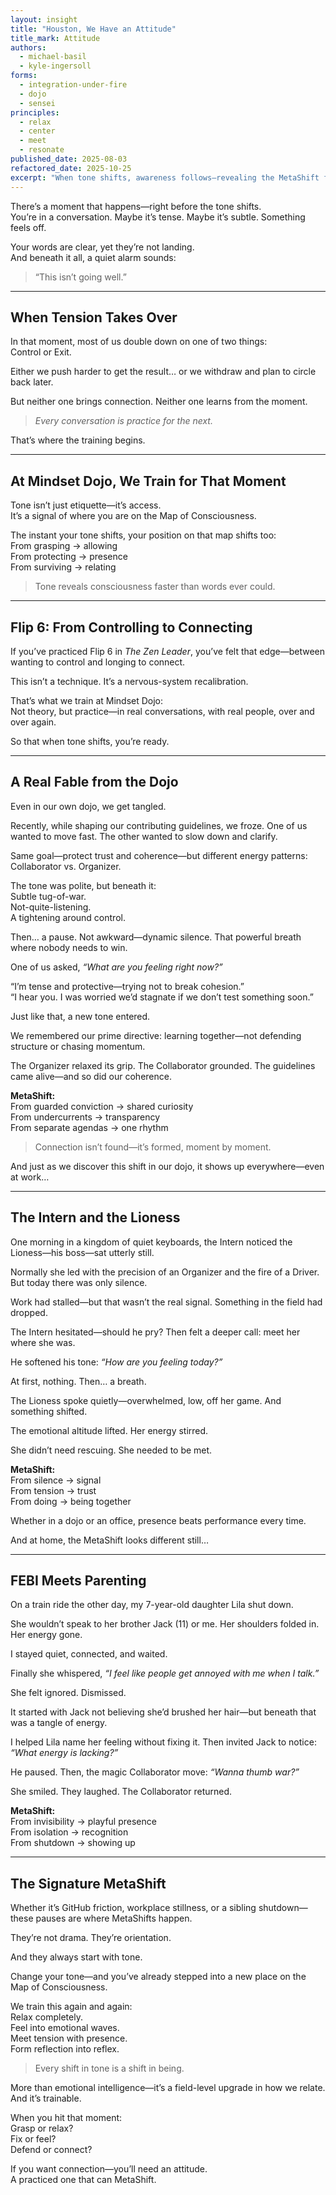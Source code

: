 ```yaml
---
layout: insight
title: "Houston, We Have an Attitude"
title_mark: Attitude
authors: 
  - michael-basil
  - kyle-ingersoll
forms:
  - integration-under-fire
  - dojo
  - sensei
principles:
  - relax
  - center
  - meet
  - resonate
published_date: 2025-08-03
refactored_date: 2025-10-25
excerpt: "When tone shifts, awareness follows—revealing the MetaShift from control to connection that transforms every conversation into practice."
---
```


There’s a moment that happens—right before the tone shifts.  
You’re in a conversation. Maybe it’s tense. Maybe it’s subtle. Something feels off.  

Your words are clear, yet they’re not landing.  
And beneath it all, a quiet alarm sounds:  

> “This isn’t going well.”

---

## When Tension Takes Over

In that moment, most of us double down on one of two things:  
Control or Exit.  

Either we push harder to get the result… or we withdraw and plan to circle back later.  

But neither one brings connection. Neither one learns from the moment.  

> *Every conversation is practice for the next.*

That’s where the training begins.

---

## At Mindset Dojo, We Train for That Moment

Tone isn’t just etiquette—it’s access.  
It’s a signal of where you are on the Map of Consciousness.  

The instant your tone shifts, your position on that map shifts too:  
From grasping → allowing  
From protecting → presence  
From surviving → relating

> Tone reveals consciousness faster than words ever could.

---

## Flip 6: From Controlling to Connecting

If you’ve practiced Flip 6 in *The Zen Leader*, you’ve felt that edge—between wanting to control and longing to connect.  

This isn’t a technique. It’s a nervous-system recalibration.  

That’s what we train at Mindset Dojo:  
Not theory, but practice—in real conversations, with real people, over and over again.  

So that when tone shifts, you’re ready.

---

## A Real Fable from the Dojo

Even in our own dojo, we get tangled.  

Recently, while shaping our contributing guidelines, we froze. One of us wanted to move fast. The other wanted to slow down and clarify.  

Same goal—protect trust and coherence—but different energy patterns: Collaborator vs. Organizer.  

The tone was polite, but beneath it:  
Subtle tug-of-war.  
Not-quite-listening.  
A tightening around control.  

Then… a pause. Not awkward—dynamic silence. That powerful breath where nobody needs to win.  

One of us asked, *“What are you feeling right now?”*  

“I’m tense and protective—trying not to break cohesion.”  
“I hear you. I was worried we’d stagnate if we don’t test something soon.”  

Just like that, a new tone entered.  

We remembered our prime directive: learning together—not defending structure or chasing momentum.  

The Organizer relaxed its grip. The Collaborator grounded. The guidelines came alive—and so did our coherence.  

**MetaShift:**  
From guarded conviction → shared curiosity  
From undercurrents → transparency  
From separate agendas → one rhythm  

> Connection isn’t found—it’s formed, moment by moment.

And just as we discover this shift in our dojo, it shows up everywhere—even at work…

---

## The Intern and the Lioness

One morning in a kingdom of quiet keyboards, the Intern noticed the Lioness—his boss—sat utterly still.  

Normally she led with the precision of an Organizer and the fire of a Driver. But today there was only silence.  

Work had stalled—but that wasn’t the real signal. Something in the field had dropped.  

The Intern hesitated—should he pry? Then felt a deeper call: meet her where she was.  

He softened his tone: *“How are you feeling today?”*  

At first, nothing. Then… a breath.  

The Lioness spoke quietly—overwhelmed, low, off her game. And something shifted.  

The emotional altitude lifted. Her energy stirred.  

She didn’t need rescuing. She needed to be met.  

**MetaShift:**  
From silence → signal  
From tension → trust  
From doing → being together  

Whether in a dojo or an office, presence beats performance every time.  

And at home, the MetaShift looks different still…

---

## FEBI Meets Parenting

On a train ride the other day, my 7-year-old daughter Lila shut down.  

She wouldn’t speak to her brother Jack (11) or me. Her shoulders folded in. Her energy gone.  

I stayed quiet, connected, and waited.  

Finally she whispered, *“I feel like people get annoyed with me when I talk.”*  

She felt ignored. Dismissed.  

It started with Jack not believing she’d brushed her hair—but beneath that was a tangle of energy.  

I helped Lila name her feeling without fixing it. Then invited Jack to notice: *“What energy is lacking?”*  

He paused. Then, the magic Collaborator move: *“Wanna thumb war?”*  

She smiled. They laughed. The Collaborator returned.  

**MetaShift:**  
From invisibility → playful presence  
From isolation → recognition  
From shutdown → showing up

---

## The Signature MetaShift

Whether it’s GitHub friction, workplace stillness, or a sibling shutdown—these pauses are where MetaShifts happen.  

They’re not drama. They’re orientation.  

And they always start with tone.  

Change your tone—and you’ve already stepped into a new place on the Map of Consciousness.  

We train this again and again:  
Relax completely.  
Feel into emotional waves.  
Meet tension with presence.  
Form reflection into reflex.  

> Every shift in tone is a shift in being.

More than emotional intelligence—it’s a field-level upgrade in how we relate.  
And it’s trainable.  

When you hit that moment:  
Grasp or relax?  
Fix or feel?  
Defend or connect?  

If you want connection—you’ll need an attitude.  
A practiced one that can MetaShift.
